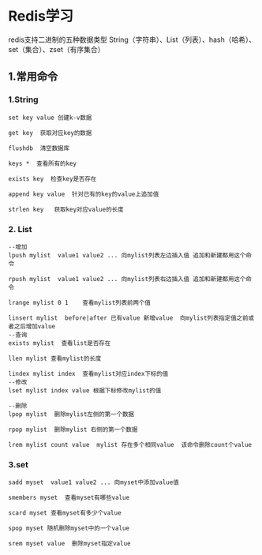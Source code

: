 # Redis学习

redis支持二进制的五种数据类型 String（字符串）、List（列表）、hash（哈希）、set（集合）、zset（有序集合）



## 1.常用命令

### 1.String

```
set key value 创建k-v数据

get key  获取对应key的数据

flushdb  清空数据库

keys *  查看所有的key

exists key  检查key是否存在

append key value  针对已有的key的value上追加值

strlen key   获取key对应value的长度

```

### 2. List

```mysql
--增加
lpush mylist  value1 value2 ... 向mylist列表左边插入值 追加和新建都用这个命令

rpush mylist  value1 value2 ... 向mylist列表右边插入值 追加和新建都用这个命令

lrange mylist 0 1    查看mylist列表前两个值

linsert mylist  before|after 已有value 新增value  向mylist列表指定值之前或者之后增加value
--查询
exists mylist  查看list是否存在

llen mylist 查看mylist的长度

lindex mylist index  查看mylist对应index下标的值
--修改
lset mylist index value 根据下标修改mylist的值

--删除
lpop mylist  删除mylist左侧的第一个数据

rpop mylist  删除mylist 右侧的第一个数据

lrem mylist count value  mylist 存在多个相同value  该命令删除count个value
```

### 3.set

```
sadd myset  value1 value2 ... 向myset中添加value值

smembers myset  查看myset有哪些value

scard myset 查看myset有多少个value

spop myset 随机删除myset中的一个value

srem myset value  删除myset指定value





```

